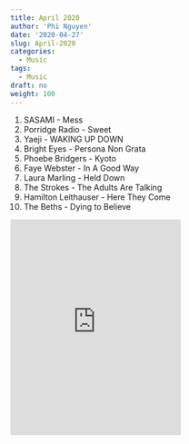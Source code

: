 ```yaml
---
title: April 2020
author: 'Phi Nguyen'
date: '2020-04-27'
slug: April-2020
categories:
  - Music
tags:
  - Music
draft: no
weight: 100
---
```


1. SASAMI - Mess
2. Porridge Radio - Sweet
3. Yaeji - WAKING UP DOWN
4. Bright Eyes - Persona Non Grata
5. Phoebe Bridgers - Kyoto
6. Faye Webster - In A Good Way
7. Laura Marling - Held Down
8. The Strokes - The Adults Are Talking
9. Hamilton Leithauser - Here They Come
10. The Beths - Dying to Believe

<iframe src="https://open.spotify.com/embed/playlist/1CnuxXrY1stfXsPbQwebld" width="300" height="380" frameborder="0" allowtransparency="true" allow="encrypted-media"></iframe>
